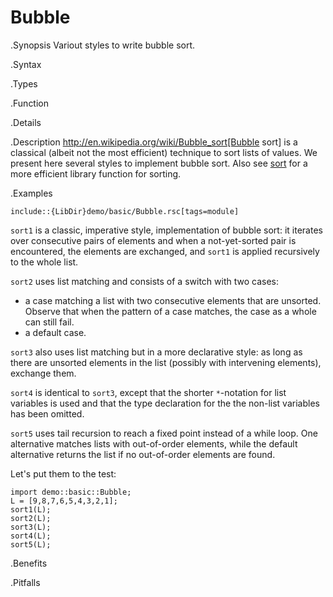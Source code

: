 # Bubble

.Synopsis
Variout styles to write bubble sort.

.Syntax

.Types

.Function

.Details

.Description
http://en.wikipedia.org/wiki/Bubble_sort[Bubble sort] is a classical (albeit not the most efficient) technique to sort lists of values.
We present here several styles to implement bubble sort. 
Also see [sort]((Libraries:List-sort)) for a more efficient library function for sorting.

.Examples
```rascal
include::{LibDir}demo/basic/Bubble.rsc[tags=module]
```
                
`sort1` is a classic, imperative style, implementation of bubble sort: it iterates over consecutive pairs of elements and
when a not-yet-sorted pair is encountered, the elements are exchanged, and `sort1` is applied recursively to the whole list.

`sort2` uses list matching and consists of a switch with two cases:

*  a case matching a list with two consecutive elements that are unsorted. Observe that when the pattern of a case matches,
   the case as a whole can still fail.
*  a default case.


`sort3` also uses list matching but in a more declarative style: as long as there are unsorted elements in the list (possibly with intervening elements), exchange them.

`sort4` is identical to `sort3`, except that the shorter `*`-notation for list variables is used and that the type declaration for the
the non-list variables has been omitted.

`sort5` uses tail recursion to reach a fixed point instead of a while loop. One alternative matches lists with out-of-order elements, while the default alternative returns the list if no out-of-order elements are found.

Let's put them to the test:
```rascal-shell
import demo::basic::Bubble;
L = [9,8,7,6,5,4,3,2,1];
sort1(L);
sort2(L);
sort3(L);
sort4(L);
sort5(L);
```


.Benefits

.Pitfalls

